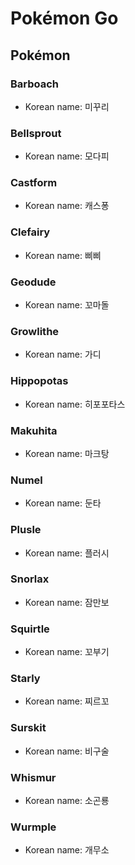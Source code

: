 # Pokémon Go
## Pokémon
### Barboach
* Korean name: 미꾸리

### Bellsprout
* Korean name: 모다피

### Castform
* Korean name: 캐스퐁

### Clefairy
* Korean name: 삐삐

### Geodude
* Korean name: 꼬마돌

### Growlithe
* Korean name: 가디

### Hippopotas
* Korean name: 히포포타스

### Makuhita
* Korean name: 마크탕

### Numel
* Korean name: 둔타

### Plusle
* Korean name: 플러시

### Snorlax
* Korean name: 잠만보

### Squirtle
* Korean name: 꼬부기

### Starly
* Korean name: 찌르꼬

### Surskit
* Korean name: 비구술

### Whismur
* Korean name: 소곤룡

### Wurmple
* Korean name: 개무소
